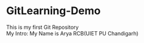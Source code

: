 # GitLearning-Demo

This is my first Git Repository
<br>
My Intro: My Name is Arya RCB(UIET PU Chandigarh)
